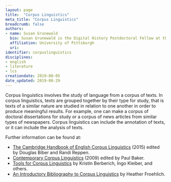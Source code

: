 ```yaml
---
layout: page
title:  "Corpus Linguistics"
meta_title: "Corpus Linguistics"
breadcrumb: false
authors:
- name: Susan Grunewald
  bio: Susan Grunewald is the Digital History Postdoctoral Fellow at the University of Pittsburgh’s World History Center. She received her PhD from Carnegie Mellon University, where she was a two-time A.W. Mellon Fellow in Digital Humanities. Her research focuses on Soviet history, particularly German prisoners of war in the USSR during and after the Second World War.
  affiliation: University of Pittsburgh
  uri:
identifier: corpuslinguistics
disciplines:
- english
- literature
- lcs
creationdate: 2019-08-05
date_updated: 2019-08-29
---
```


Corpus linguistics involves the study of language from a corpus of texts. In corpus linguistics, texts are grouped together by their type for study, that is texts of a similar nature are studied in relation to one another in order to produce meaningful results. For example, one can make a corpus of doctoral dissertations for study or a corpus of news articles from similar types of newspapers. Corpus linguistics can include the annotation of texts, or it can include the analysis of texts.

Further information can be found at:
 -  [The Cambridge Handbook of English Corpus Linguistics](https://books.google.com/books?id=0b8yCgAAQBAJ&printsec=frontcover&dq=corpus+linguistics&hl=en&sa=X&ved=0ahUKEwjE9LXSxuzjAhVvUt8KHXKRCxUQ6AEIKjAA#v=onepage&q=corpus%20linguistics&f=false) (2015) edited by Douglas Biber and Randi Reppen.
 -  [Contemporary Corpus Linguistics](https://books.google.com/books?id=iPqzKNbZZlAC&printsec=frontcover&dq=corpus+linguistics&hl=en&sa=X&ved=0ahUKEwjE9LXSxuzjAhVvUt8KHXKRCxUQ6AEINDAC#v=onepage&q=corpus%20linguistics&f=false) (2009) edited by Paul Baker.
 -  [Tools for Corpus Linguistics](https://corpus-analysis.com/?fbclid=IwAR1hk8eEh-ei8E8JTzwvp5k6t1AWQF2PvdbuBdw6nyU7VmpXLNMhYqIma_Y) by Kristin Berberich, Ingo Kleiber, and others.
 -  [An Introductory Bibliography to Corpus Linguistics](https://hfroehli.ch/2014/05/11/intro-bibliography-corpus-linguistics/) by Heather Froehlich.
